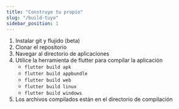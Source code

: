 ```yaml
---
title: "Construye tu propio"
slug: "/build-tuyo"
sidebar_position: 1
---
```


1. Instalar git y flujido (beta)
2. Clonar el repositorio
3. Navegar al directorio de aplicaciones
4. Utilice la herramienta de flutter para compilar la aplicación
   * `flutter build apk`
   * `flutter build appbundle`
   * `flutter build web`
   * `flutter build linux`
   * `flutter build windows`
5. Los archivos compilados están en el directorio de compilación
